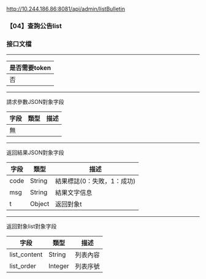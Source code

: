 http://10.244.186.86:8081/api/admin/listBulletin

### 【04】查詢公告list

### 接口文檔

***

| 是否需要token |
| --------- |
| 否         |

***

請求參數JSON對象字段

| 字段  | 類型  | 描述  |
| --- | --- | --- |
| 無   |     |     |

***

返回結果JSON對象字段

| 字段   | 類型     | 描述              |
| ---- | ------ | --------------- |
| code | String | 結果標誌(0：失敗，1：成功) |
| msg  | String | 結果文字信息          |
| t    | Object | 返回對象t           |

***

返回對象list對象字段

| 字段           | 類型      | 描述   |
| ------------ | ------- | ---- |
| list_content | String  | 列表內容 |
| list_order   | Integer | 列表序號 |


